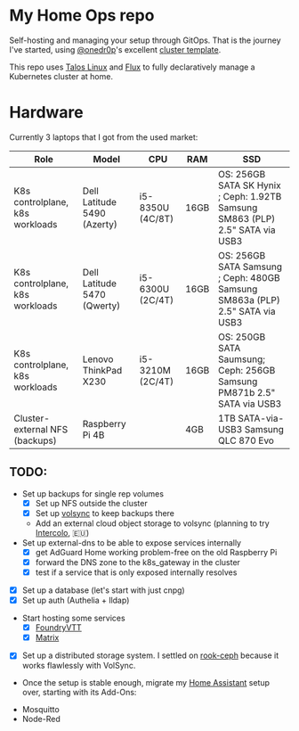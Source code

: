 # My Home Ops repo

Self-hosting and managing your setup through GitOps.
That is the journey I've started, using [@onedr0p](https://github.com/onedr0p)'s excellent [cluster template](https://github.com/onedr0p/cluster-template).

This repo uses [Talos Linux](https://www.talos.dev/) and [Flux](https://fluxcd.io/) to fully declaratively manage a Kubernetes cluster at home.

# Hardware

Currently 3 laptops that I got from the used market:

| Role | Model | CPU | RAM | SSD |
| ------------- | ------------- | -------------- | -------------- |-------|
| K8s controlplane, k8s workloads | Dell Latitude 5490 (Azerty) | i5-8350U (4C/8T) | 16GB | OS: 256GB SATA SK Hynix ; Ceph: 1.92TB Samsung SM863 (PLP) 2.5" SATA via USB3  |
| K8s controlplane, k8s workloads | Dell Latitude 5470 (Qwerty) | i5-6300U (2C/4T) | 16GB | OS: 256GB SATA Samsung ; Ceph: 480GB Samsung SM863a (PLP) 2.5" SATA via USB3 |
| K8s controlplane, k8s workloads | Lenovo ThinkPad X230 | i5-3210M (2C/4T) | 16GB | OS: 250GB SATA Saumsung; Ceph: 256GB Samsung PM871b 2.5" SATA via USB3 |
| Cluster-external NFS (backups) | Raspberry Pi 4B |  | 4GB | 1TB SATA-via-USB3 Samsung QLC 870 Evo |


## TODO:

* Set up backups for single rep volumes
  - [x] Set up NFS outside the cluster
  - [x] Set up [volsync](https://volsync.readthedocs.io/en/stable/) to keep backups there
  - Add an external cloud object storage to volsync (planning to try [Intercolo](https://www.intercolo.net/en/object-storage), :eu:)
* Set up external-dns to be able to expose services internally
  - [x] get AdGuard Home working problem-free on the old Raspberry Pi
  - [x] forward the DNS zone to the k8s_gateway in the cluster
  - [x] test if a service that is only exposed internally resolves
* [x] Set up a database (let's start with just cnpg)
* [x] Set up auth (Authelia + lldap)
* Start hosting some services
  - [x] [FoundryVTT](https://foundryvtt.com/)
  - [x] [Matrix](https://element.io/)
* [x] Set up a distributed storage system. I settled on [rook-ceph](https://rook.io)
 because it works flawlessly with VolSync.
*  Once the setup is stable enough, migrate my [Home Assistant](https://www.home-assistant.io/) setup over, starting with its Add-Ons:
  - Mosquitto
  - Node-Red
